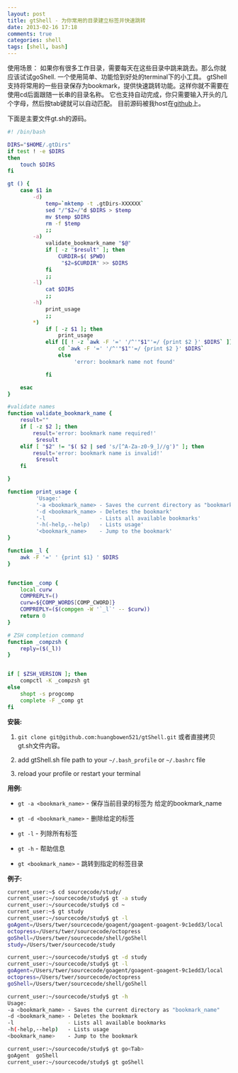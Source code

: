 ```yaml
---
layout: post
title: gtShell - 为你常用的目录建立标签并快速跳转
date: 2013-02-16 17:18
comments: true
categories: shell
tags: [shell, bash]
---
```


使用场景：
如果你有很多工作目录，需要每天在这些目录中跳来跳去。那么你就应该试试goShell. 一个使用简单、功能恰到好处的terminal下的小工具。
gtShell支持将常用的一些目录保存为bookmark，提供快速跳转功能。这样你就不需要在使用cd后面跟随一长串的目录名称。
它也支持自动完成，你只需要输入开头的几个字母，然后按tab键就可以自动匹配。
目前源码被我host在[github](https://github.com/huangbowen521/gtShell)上。

下面是主要文件gt.sh的源码。

``` bash gt.sh https://github.com/huangbowen521/gtShell/blob/master/gt.sh gt.sh
#! /bin/bash

DIRS="$HOME/.gtDirs"
if test ! -e $DIRS
then
	touch $DIRS
fi

gt () {
	case $1 in
		-d)
			temp=`mktemp -t .gtDirs-XXXXXX`
			sed "/^$2=/"d $DIRS > $temp
			mv $temp $DIRS
			rm -f $temp
			;;
		-a)
			validate_bookmark_name "$@"
			if [ -z "$result" ]; then
				CURDIR=$( $PWD)
				 "$2=$CURDIR" >> $DIRS
			fi
			;;
		-l)
			cat $DIRS
			;;
		-h)
			print_usage
			;;
		*)
			if [ -z $1 ]; then
				print_usage
			elif [[ ! -z `awk -F '=' '/^'"$1"'=/ {print $2 }' $DIRS` ]]; then
				cd `awk -F '=' '/^'"$1"'=/ {print $2 }' $DIRS`
				else
					 'error: bookmark name not found'

			fi

	esac
}

#validate names
function validate_bookmark_name {
	result=""
	if [ -z $2 ]; then
		result='error: bookmark name required!'
		 $result
	elif [ "$2" != "$( $2 | sed 's/[^A-Za-z0-9_]//g')" ]; then
		result='error: bookmark name is invalid!'
		 $result
	fi

}

function print_usage {
	     'Usage:'
         '-a <bookmark_name> - Saves the current directory as "bookmark_name"'
         '-d <bookmark_name> - Deletes the bookmark'
         '-l                 - Lists all available bookmarks'
         '-h(-help,--help)   - Lists usage'
         '<bookmark_name>    - Jump to the bookmark'
}

function _l {
	awk -F '=' ' {print $1} ' $DIRS
}


function _comp {
    local curw
    COMPREPLY=()
    curw=${COMP_WORDS[COMP_CWORD]}
    COMPREPLY=($(compgen -W '`_l`' -- $curw))
    return 0
}

# ZSH completion command
function _compzsh {
    reply=($(_l))
}


if [ $ZSH_VERSION ]; then
	compctl -K _compzsh gt
else
	shopt -s progcomp
	complete -F _comp gt
fi

```

**安装:**

 1. `git clone git@github.com:huangbowen521/gtShell.git` 或者直接拷贝 gt.sh文件内容。

 2. add gtShell.sh file path to your `~/.bash_profile` or `~/.bashrc` file

 3. reload your profile or restart your terminal

**用例:**

* `gt -a <bookmark_name>` - 保存当前目录的标签为 给定的bookmark_name

* `gt -d <bookmark_name>` - 删除给定的标签

* `gt -l`                 - 列除所有标签

* `gt -h` - 帮助信息

* `gt <bookmark_name>`    - 跳转到指定的标签目录


**例子:**

```bash
current_user:~$ cd sourcecode/study/
current_user:~/sourcecode/study$ gt -a study
current_user:~/sourcecode/study$ cd ~
current_user:~$ gt study
current_user:~/sourcecode/study$ gt -l
goAgent=/Users/twer/sourcecode/goagent/goagent-goagent-9c1edd3/local
octopress=/Users/twer/sourcecode/octopress
goShell=/Users/twer/sourcecode/shell/goShell
study=/Users/twer/sourcecode/study
```

```bash
current_user:~/sourcecode/study$ gt -d study
current_user:~/sourcecode/study$ gt -l
goAgent=/Users/twer/sourcecode/goagent/goagent-goagent-9c1edd3/local
octopress=/Users/twer/sourcecode/octopress
goShell=/Users/twer/sourcecode/shell/goShell
```

```bash
current_user:~/sourcecode/study$ gt -h
Usage:
-a <bookmark_name> - Saves the current directory as "bookmark_name"
-d <bookmark_name> - Deletes the bookmark
-l                 - Lists all available bookmarks
-h(-help,--help)   - Lists usage
<bookmark_name>    - Jump to the bookmark
```

```bash
current_user:~/sourcecode/study$ gt go<Tab>
goAgent  goShell
current_user:~/sourcecode/study$ gt goShell
```


